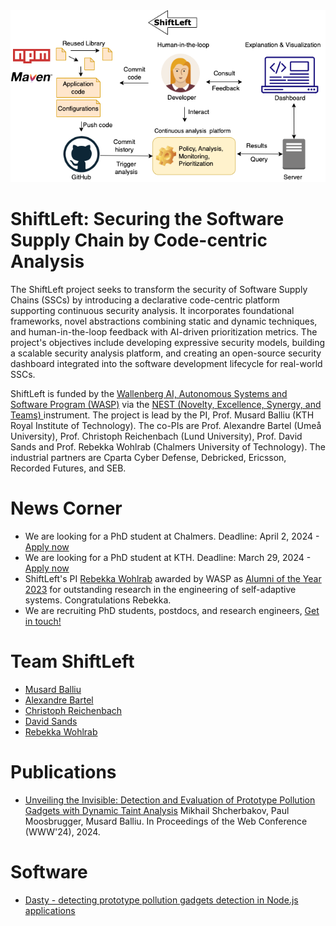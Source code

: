 <div align="center">
  <img alt="shiftleft" src="ShiftLeft-figure.png">
</div>

# ShiftLeft: Securing the Software Supply Chain by Code-centric Analysis

The ShiftLeft project seeks to transform the security of Software Supply Chains (SSCs) by introducing a declarative code-centric platform supporting continuous security analysis. It incorporates foundational frameworks, novel abstractions combining static and dynamic techniques, and human-in-the-loop feedback with AI-driven prioritization metrics. The project's objectives include developing expressive security models, building a scalable security analysis platform, and creating an open-source security dashboard integrated into the software development lifecycle for real-world SSCs.

ShiftLeft is funded by the  [Wallenberg AI, Autonomous Systems and Software Program (WASP)](https://wasp-sweden.org/) via the [NEST (Novelty, Excellence, Synergy, and Teams) ](https://wasp-sweden.org/calls/call-for-nests-in-cyber-security/) instrument. The project is lead by the PI, Prof. Musard Balliu (KTH Royal Institute of Technology). The co-PIs are Prof. Alexandre Bartel (Umeå University), Prof. Christoph Reichenbach (Lund University), Prof. David Sands and Prof. Rebekka Wohlrab (Chalmers University of Technology). The industrial partners are Cparta Cyber Defense, Debricked, Ericsson, Recorded Futures, and SEB. 

# News Corner
- We are looking for a PhD student at Chalmers. Deadline: April 2, 2024 - [Apply now](https://www.chalmers.se/en/about-chalmers/work-with-us/vacancies/?rmpage=job&rmjob=12605&rmlang=GB)
- We are looking for a PhD student at KTH. Deadline: March 29, 2024 - [Apply now](https://kth.varbi.com/en/what:job/jobID:698123/type:job/where:4/apply:1)
- ShiftLeft's PI [Rebekka Wohlrab](https://rebekkaa.github.io/) awarded by WASP as [Alumni of the Year 2023](https://wasp-sweden.org/rebekka-wohlrab-wasp-alumni-of-the-year-2023/) for outstanding research in the engineering of self-adaptive systems. Congratulations Rebekka.  
- We are recruiting PhD students, postdocs, and research engineers, [Get in touch!](mailto:musard@kth.se,dave@chalmers.se,alexandre.bartel@umu.se,christoph.reichenbach@cs.lth.se,wohlrab@chalmers.se)

# Team ShiftLeft
- [Musard Balliu](https://people.kth.se/~musard/)
- [Alexandre Bartel](https://www.abartel.net/)
- [Christoph Reichenbach](https://creichen.net/)
- [David Sands](https://www.cse.chalmers.se/~dave/Homepage_David_Sands/Home.html)
- [Rebekka Wohlrab](https://rebekkaa.github.io/)

# Publications
- [Unveiling the Invisible: Detection and Evaluation of Prototype Pollution Gadgets with Dynamic Taint Analysis](https://arxiv.org/pdf/2311.03919.pdf) Mikhail Shcherbakov, Paul Moosbrugger, Musard Balliu. In Proceedings of the Web Conference (WWW'24), 2024.

# Software
- [Dasty -  detecting prototype pollution gadgets detection in Node.js applications](https://github.com/KTH-LangSec/Dasty)
